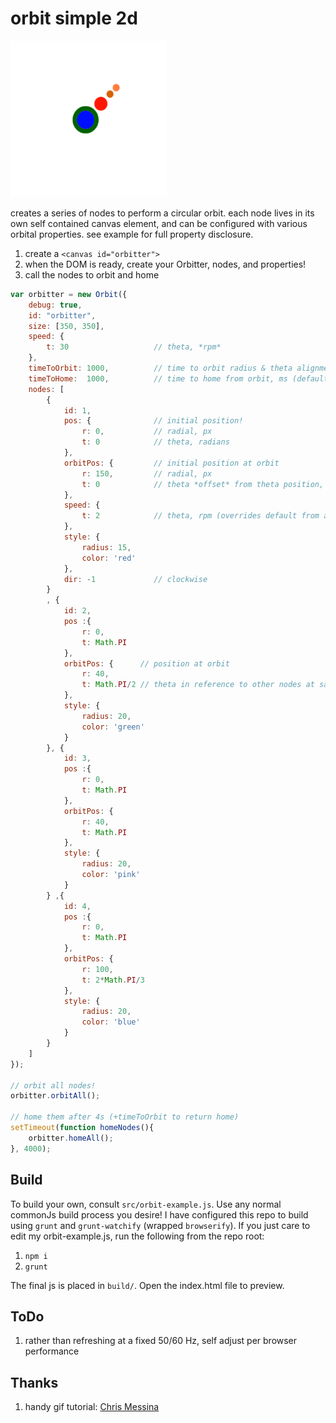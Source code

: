 # orbit simple 2d
<img src="https://raw.githubusercontent.com/cdaringe/orbit-simple-2d/master/img/orbit_low_res.gif" height="250" width="250" >

creates a series of nodes to perform a circular orbit.  each node lives in its own self contained canvas element, and can be configured with various orbital properties.  see example for full property disclosure.

1. create a `<canvas id="orbitter">`
1. when the DOM is ready, create your Orbitter, nodes, and properties!
1. call the nodes to orbit and home

```js
var orbitter = new Orbit({
    debug: true,
    id: "orbitter",
    size: [350, 350],
    speed: {
        t: 30                   // theta, *rpm*
    },
    timeToOrbit: 1000,          // time to orbit radius & theta alignment, ms
    timeToHome:  1000,          // time to home from orbit, ms (defaults to timeToOrbit val)
    nodes: [
        {
            id: 1,
            pos: {              // initial position!
                r: 0,           // radial, px
                t: 0            // theta, radians
            },
            orbitPos: {         // initial position at orbit
                r: 150,         // radial, px
                t: 0            // theta *offset* from theta position, radians
            },
            speed: {
                t: 2            // theta, rpm (overrides default from above)
            },
            style: {
                radius: 15,
                color: 'red'
            },
            dir: -1             // clockwise
        }
        , {
            id: 2,
            pos :{
                r: 0,
                t: Math.PI
            },
            orbitPos: {      // position at orbit
                r: 40,
                t: Math.PI/2 // theta in reference to other nodes at same speed
            },
            style: {
                radius: 20,
                color: 'green'
            }
        }, {
            id: 3,
            pos :{
                r: 0,
                t: Math.PI
            },
            orbitPos: {
                r: 40,
                t: Math.PI
            },
            style: {
                radius: 20,
                color: 'pink'
            }
        } ,{
            id: 4,
            pos :{
                r: 0,
                t: Math.PI
            },
            orbitPos: {
                r: 100,
                t: 2*Math.PI/3
            },
            style: {
                radius: 20,
                color: 'blue'
            }
        }
    ]
});

// orbit all nodes!
orbitter.orbitAll();

// home them after 4s (+timeToOrbit to return home)
setTimeout(function homeNodes(){
    orbitter.homeAll();
}, 4000);

```

## Build
To build your own, consult `src/orbit-example.js`.  Use any normal commonJs build process you desire!  I have configured this repo to build using `grunt` and `grunt-watchify` (wrapped `browserify`).  If you just care to edit my orbit-example.js, run the following from the repo root:

1. `npm i`
1. `grunt`

The final js is placed in `build/`.  Open the index.html file to preview.

## ToDo
1. rather than refreshing at a fixed 50/60 Hz, self adjust per browser performance

## Thanks

1. handy gif tutorial: [Chris Messina](http://chrismessina.me/b/13913393/mov-to-gif)
